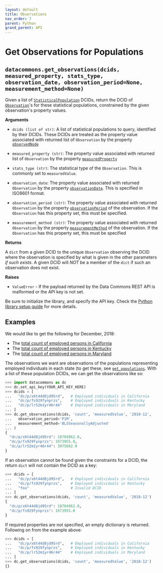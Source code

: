 ```yaml
---
layout: default
title: Observations
nav_order: 7
parent: Python
grand_parent: API
---
```


# Get Observations for Populations

## `datacommons.get_observations(dcids, measured_property, stats_type, observation_date, observation_period=None, measurement_method=None)`

Given a list of
[`StatisticalPopulation`](https://datacommons.org/browser/StatisticalPopulation)
DCIDs, return the DCID of
[`Observation`](https://datacommons.org/browser/Observation)'s for these
statistical populations, constrained by the given observation's property values.


**Arguments**

*   `dcids (list of str)`: A list of statistical
    populations to query, identified by their DCIDs. These DCIDs are treated as
    the property value associated with returned list of `Observation` by the property
    [`observedNode`](https://datacommons.org/browser/observedNode)

*   `measured_property (str)`: The property value associated with returned list of
    `Observation` by the property
    [`measuredProperty`](https://datacommons.org/browser/measuredProperty)

*   `stats_type (str)`: The statistical type of the `Observation`. This is commonly set
    to `measuredValue`.

*   `observation_date`: The property value associated with returned
    `Observation` by the property
    [`observationDate`](https://datacommons.org/browser/observationDate).
    This is specified in ISO8601 format.

*   `observation_period (str)`: The property value associated with returned
    `Observation` by the property
    [`observationPeriod`](https://datacommons.org/browser/observationPeriod)
    of the observation. If the `Observation` has this property set, this must
    be specified.

*   `measurement_method (str)`: The property value associated with returned
    `Observation` by the property
    [`measurementMethod`](https://datacommons.org/browser/measurementMethod)
    of the observation. If the `Observation` has this property set, this must
    be specified

**Returns**

A `dict` from a given DCID to the unique `Observation` observing
the DCID where the observation is specified by what is given in the other
parameters *if such exists*. A given DCID will *NOT* be a member of the `dict`
if such an observation does not exist.

**Raises**

*   `ValueError` - If the payload returned by the Data Commons REST API is malformed or the API key is not set.

Be sure to initialize the library, and specify the API key. Check the [Python library setup guide](/api/python/) for more details.

## Examples

We would like to get the following for December, 2018:
* The [total count of employed persons in California](https://datacommons.org/browser/dc/o/wetnm9026gf73)
* The [total count of employed persons in Kentucky](https://datacommons.org/browser/dc/o/4nklvdnkfq835)
* The [total count of employed persons in Maryland](https://datacommons.org/browser/dc/o/nkntbc4vpshn9>)

The observations we want are observations of the populations representing
employed individuals in each state (to get these, see
[`get_populations`](/api/python/population.html). With a list of these
population DCIDs, we can get the observations like so:

```python
>>> import datacommons as dc
>>> dc.set_api_key(YOUR_API_KEY_HERE)
>>> dcids = [
...   "dc/p/x6t44d8jd95rd",   # Employed individuals in California
...   "dc/p/fs929fynprzs",    # Employed individuals in Kentucky
...   "dc/p/lr52m1yr46r44"    # Employed individuals in Maryland
... ]
>>> dc.get_observations(dcids, 'count', 'measuredValue', '2018-12',
...   observation_period='P1M',
...   measurement_method='BLSSeasonallyAdjusted'
... )
{
  "dc/p/x6t44d8jd95rd": 18704962.0,
  "dc/p/fs929fynprzs": 1973955.0,
  "dc/p/lr52m1yr46r44": 3075662.0
}
```

If an observation cannot be found given the constraints for a DCID, the return `dict` will
not contain the DCID as a key:

```python
>>> dcids = [
...   "dc/p/x6t44d8jd95rd",   # Employed individuals in California
...   "dc/p/fs929fynprzs",    # Employed individuals in Kentucky
...   "foo"                   # Invalid DCID
... ]
>>> dc.get_observations(dcids, 'count', 'measuredValue', '2018-12')
{
  "dc/p/x6t44d8jd95rd": 18704962.0,
  "dc/p/fs929fynprzs": 1973955.0
}
```

If required properties are not specified, an empty dictionary is returned.
Following on from the example above:

```python
>>> dcids = [
...   "dc/p/x6t44d8jd95rd",   # Employed individuals in California
...   "dc/p/fs929fynprzs",    # Employed individuals in Kentucky
...   "dc/p/lr52m1yr46r44"    # Employed individuals in Maryland
... ]
>>> dc.get_observations(dcids, 'count', 'measuredValue', '2018-12')
{}
```